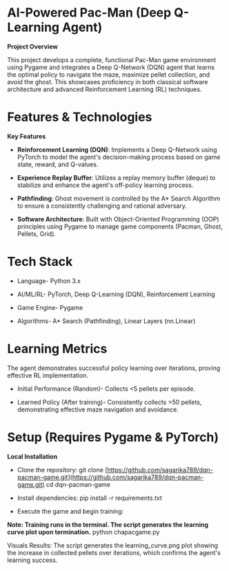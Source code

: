 # AI-Powered Pac-Man (Deep Q-Learning Agent)
**Project Overview**

This project develops a complete, functional Pac-Man game environment using Pygame and integrates a Deep Q-Network (DQN) agent that learns the optimal policy to navigate the maze, maximize pellet collection, and avoid the ghost. This showcases proficiency in both classical software architecture and advanced Reinforcement Learning (RL) techniques.

# Features & Technologies
**Key Features**
* **Reinforcement Learning (DQN)**: Implements a Deep Q-Network using PyTorch to model the agent's decision-making process based on game state, reward, and Q-values.

* **Experience Replay Buffer**: Utilizes a replay memory buffer (deque) to stabilize and enhance the agent's off-policy learning process.

* **Pathfinding**: Ghost movement is controlled by the A* Search Algorithm to ensure a consistently challenging and rational adversary.

* **Software Architecture**: Built with Object-Oriented Programming (OOP) principles using Pygame to manage game components (Pacman, Ghost, Pellets, Grid).

# Tech Stack
* Language- Python 3.x

* AI/ML/RL- PyTorch, Deep Q-Learning (DQN), Reinforcement Learning

* Game Engine- Pygame

* Algorithms- A* Search (Pathfinding), Linear Layers (nn.Linear)

# Learning Metrics
The agent demonstrates successful policy learning over iterations, proving effective RL implementation.

* Initial Performance (Random)- Collects <5 pellets per episode.

* Learned Policy (After training)- Consistently collects >50 pellets, demonstrating effective maze navigation and avoidance.

# Setup (Requires Pygame & PyTorch)
**Local Installation**
* Clone the repository: git clone [https://github.com/sagarika789/dqn-pacman-game.git](https://github.com/sagarika789/dqn-pacman-game.git)
cd dqn-pacman-game

* Install dependencies: pip install -r requirements.txt

* Execute the game and begin training:

**Note: Training runs in the terminal. The script generates the learning curve plot upon termination.**
python chapacgame.py

Visuals
Results: The script generates the learning_curve.png plot showing the increase in collected pellets over iterations, which confirms the agent's learning success.
